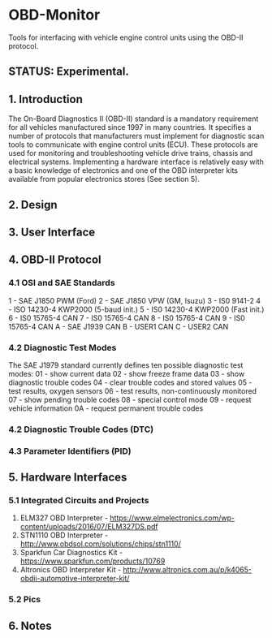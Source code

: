 # OBD-Monitor
Tools for interfacing with vehicle engine control units using the OBD-II protocol.


## STATUS: Experimental.

## 1. Introduction

 The On-Board Diagnostics II (OBD-II) standard is a mandatory requirement for 
 all vehicles manufactured since 1997 in many countries. It specifies a number 
 of protocols that manufacturers must implement for diagnostic scan tools to 
 communicate with engine control units (ECU). These protocols are used for 
 monitoring and troubleshooting vehicle drive trains, chassis and electrical 
 systems. Implementing a hardware interface is relatively easy with a basic 
 knowledge of electronics and one of the OBD interpreter kits available from 
 popular electronics stores (See section 5).


## 2. Design


## 3. User Interface


## 4. OBD-II Protocol

### 4.1 OSI and SAE Standards

 1 - SAE J1850 PWM (Ford)
 2 - SAE J1850 VPW (GM, Isuzu)
 3 - IS0 9141-2
 4 - ISO 14230-4 KWP2000 (5-baud init.)
 5 - IS0 14230-4 KWP2000 (Fast init.)
 6 - IS0 15765-4 CAN
 7 - IS0 15765-4 CAN
 8 - IS0 15765-4 CAN
 9 - IS0 15765-4 CAN 
 A - SAE J1939 CAN
 B - USER1 CAN
 C - USER2 CAN
 
### 4.2 Diagnostic Test Modes

The SAE J1979 standard currently defines ten possible diagnostic test modes:
 01 - show current data
 02 - show freeze frame data
 03 - show diagnostic trouble codes
 04 - clear trouble codes and stored values
 05 - test results, oxygen sensors
 06 - test results, non-continuously monitored
 07 - show pending trouble codes
 08 - special control mode
 09 - request vehicle information
 0A - request permanent trouble codes










### 4.2 Diagnostic Trouble Codes (DTC)


### 4.3 Parameter Identifiers (PID)


 
## 5. Hardware Interfaces
 
### 5.1 Integrated Circuits and Projects
 
  1. ELM327 OBD Interpreter - https://www.elmelectronics.com/wp-content/uploads/2016/07/ELM327DS.pdf
  2. STN1110 OBD Interpreter - http://www.obdsol.com/solutions/chips/stn1110/
  3. Sparkfun Car Diagnostics Kit - https://www.sparkfun.com/products/10769
  4. Altronics OBD Interpreter Kit - http://www.altronics.com.au/p/k4065-obdii-automotive-interpreter-kit/

### 5.2 Pics


## 6. Notes
